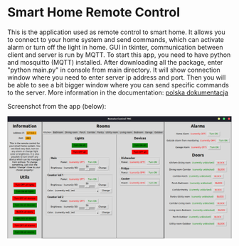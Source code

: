 # Smart Home Remote Control
This is the application used as remote control to smart home. It allows you to connect to your home system and send commands, 
which can activate alarm or turn off the light in home. GUI in tkinter, communication between client and server is run by MQTT.
To start this app, you need to have python and mosquitto (MQTT) installed. After downloading all the package, enter "python main.py"
in console from main directory. It will show connection window where you need to enter server ip address and port. 
Then you will be able to see a bit bigger window where you can send specific commands to the server. More information in the documentation:
[polska dokumentacja](https://github.com/wolski0420/SmartHomeRC/blob/master/Documentation-PL.pdf)

Screenshot from the app (below):

<img alt="Screen" src="screen.png">

